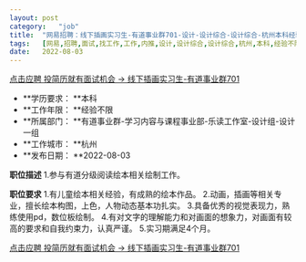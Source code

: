 ```yaml
---
layout:	post
category:	"job"
title:	"网易招聘：线下插画实习生-有道事业群701-设计-设计综合-设计综合-杭州本科经验不限"
tags:	[网易,招聘,面试,找工作,工作,内推,设计,设计综合,设计综合,杭州,本科,经验不限]
date:	2022-08-03
---
```


[点击应聘 投简历就有面试机会 -> 线下插画实习生-有道事业群701](http://mobile.bole.netease.com/bole/boleDetail?id=42084&employeeId=346f03c3cda5f04c&key=all)



- **学历要求： **本科
- **工作年限： **经验不限
- **所属部门： **有道事业群-学习内容与课程事业部-乐读工作室-设计组-设计一组
- **工作城市： **杭州
- **发布日期： **2022-08-03



**职位描述**
1.参与有道分级阅读绘本相关绘制工作。



**职位要求**
1.有儿童绘本相关经验，有成熟的绘本作品。
2.动画，插画等相关专业，擅长绘本构图，上色，人物动态基本功扎实。
3.具备优秀的视觉表现力，熟练使用pd，数位板绘制。
4.有对文字的理解能力和对画面的想象力，对画面有较高的要求和自我约束力，认真严谨。
5.实习期满足4个月。



[点击应聘 投简历就有面试机会 -> 线下插画实习生-有道事业群701](http://mobile.bole.netease.com/bole/boleDetail?id=42084&employeeId=346f03c3cda5f04c&key=all)